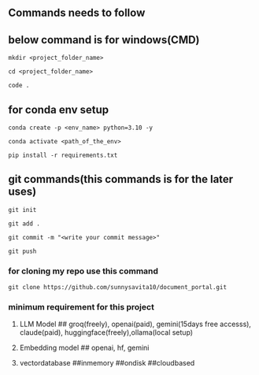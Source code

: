 ## Commands needs to follow

## below command is for windows(CMD)

```
mkdir <project_folder_name>
```

```
cd <project_folder_name>
```

```
code .
```

## for conda env setup

```
conda create -p <env_name> python=3.10 -y
```

```
conda activate <path_of_the_env>
```

```
pip install -r requirements.txt
```

## git commands(this commands is for the later uses)

```
git init
```

```
git add .
```

```
git commit -m "<write your commit message>"
```

```
git push
```
### for cloning my repo use this command

```
git clone https://github.com/sunnysavita10/document_portal.git
```

### minimum requirement for this project

1. LLM Model ## groq(freely), openai(paid), gemini(15days free accesss), claude(paid), huggingface(freely),ollama(local setup)

2. Embedding model ## openai, hf, gemini

3. vectordatabase ##inmemory ##ondisk ##cloudbased
   